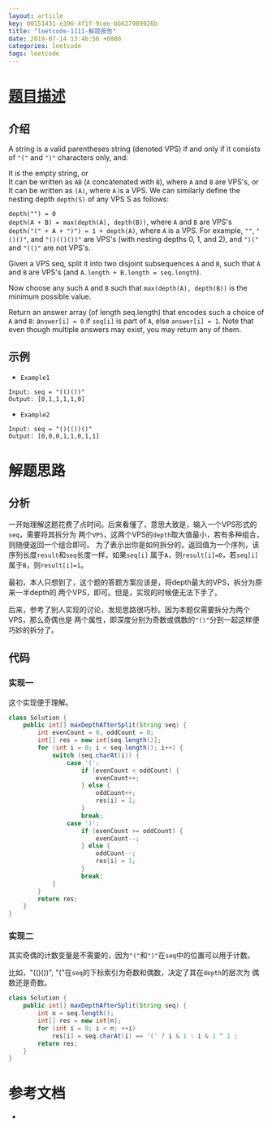 ```yaml
---
layout: article
key: 00151431-e396-4f1f-9cee-bb627989926b
title: "leetcode-1111-解题报告"
date: 2019-07-14 13:46:56 +0800
categories: leetcode
tags: leetcode
---
```


# [题目描述](https://leetcode.com/problems/maximum-nesting-depth-of-two-valid-parentheses-strings/)
## 介绍
A string is a valid parentheses string (denoted VPS) if and only if it consists of `"("` and `")"` characters only, and:

It is the empty string, or    
It can be written as `AB` (`A` concatenated with `B`), where `A` and `B` are VPS's, or    
It can be written as `(A)`, where `A` is a VPS.
We can similarly define the nesting depth `depth(S)` of any VPS S as follows:

`depth("") = 0`    
`depth(A + B) = max(depth(A), depth(B))`, where `A` and `B` are VPS's    
`depth("(" + A + ")") = 1 + depth(A)`, where `A` is a VPS.
For example,  `""`, `"()()"`, and `"()(()())"` are VPS's (with nesting depths 0, 1, and 2), and `")("` and `"(()"` are not VPS's.

 

Given a VPS seq, split it into two disjoint subsequences `A` and `B`, such that `A` and `B` are VPS's (and `A.length + B.length = seq.length`).

Now choose any such `A` and `B` such that `max(depth(A), depth(B))` is the minimum possible value.

Return an answer array (of length seq.length) that encodes such a choice of `A` and `B`:  a`nswer[i] = 0` if `seq[i]` is part of `A`, else `answer[i] = 1`.  Note that even though multiple answers may exist, you may return any of them.

## 示例
- `Example1`
```
Input: seq = "(()())"
Output: [0,1,1,1,1,0]
```
- `Example2`
```
Input: seq = "()(())()"
Output: [0,0,0,1,1,0,1,1]
```
# 解题思路
## 分析

一开始理解这题花费了点时间。后来看懂了，意思大致是，输入一个VPS形式的`seq`，需要将其拆分为
两个`VPS`，这两个VPS的`depth`取大值最小，若有多种组合，则随便返回一个组合即可。
为了表示出你是如何拆分的，返回值为一个序列，该序列长度`result`和`seq`长度一样，如果`seq[i]`
属于`A`，则`result[i]=0`，若`seq[i]`属于`B`，则`result[i]=1`。    

最初，本人只想到了，这个题的答题方案应该是，将depth最大的VPS，拆分为原来一半depth的
两个VPS，即可。但是，实现的时候便无法下手了。     

后来，参考了别人实现的讨论，发现思路很巧秒。因为本题仅需要拆分为两个VPS，那么奇偶也是
两个属性，即深度分别为奇数或偶数的`"()"`分到一起这样便巧妙的拆分了。

## 代码
### 实现一

这个实现便于理解。
```java
class Solution {
    public int[] maxDepthAfterSplit(String seq) {
        int evenCount = 0, oddCount = 0;
        int[] res = new int[seq.length()];
        for (int i = 0; i < seq.length(); i++) {
            switch (seq.charAt(i)) {
                case '(':
                    if (evenCount < oddCount) {
                        evenCount++;
                    } else {
                        oddCount++;
                        res[i] = 1;
                    }
                    break;
                case ')': 
                    if (evenCount >= oddCount) {
                        evenCount--;
                    } else {
                        oddCount--;
                        res[i] = 1;
                    }
                    break;
            }
        }
        return res;
    }
}
```

### 实现二

其实奇偶的计数变量是不需要的，因为`"("`和`")"`在`seq`中的位置可以用于计数。

比如，"(()())", "("在`seq`的下标索引为奇数和偶数，决定了其在`depth`的层次为
偶数还是奇数。
```java
class Solution {
    public int[] maxDepthAfterSplit(String seq) {
        int n = seq.length();
        int[] res = new int[n];
        for (int i = 0; i < n; ++i)
            res[i] = seq.charAt(i) == '(' ? i & 1 : i & 1 ^ 1 ;
        return res;
    }
}
```

# 参考文档
- 